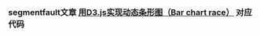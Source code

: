 ### segmentfault文章 [用D3.js实现动态条形图（Bar chart race）](https://segmentfault.com/a/1190000038464715) 对应代码
 

